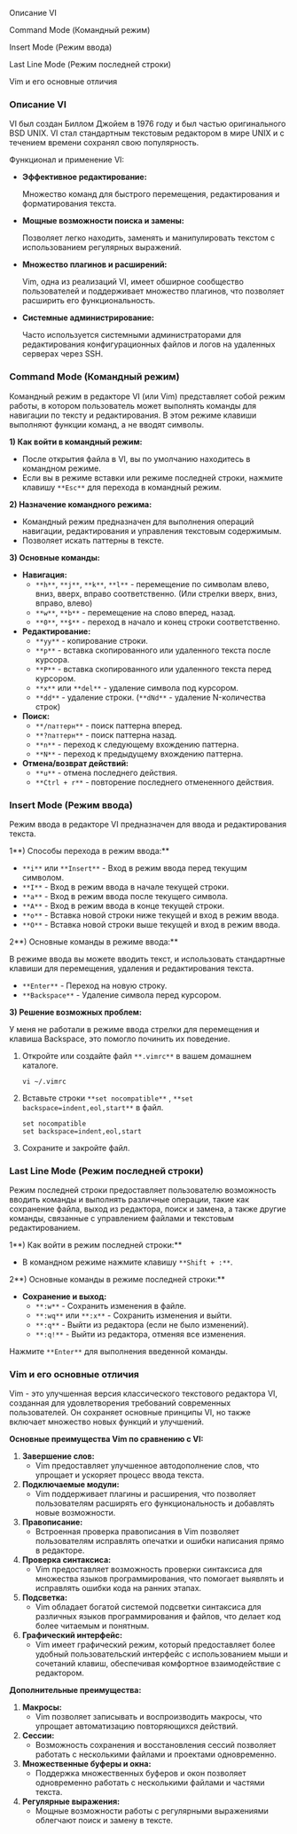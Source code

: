 Описание VI

Command Mode (Командный режим)

Insert Mode (Режим ввода)

Last Line Mode (Режим последней строки)

Vim и его основные отличия

### Описание VI

VI был создан Биллом Джойем в 1976 году и был частью оригинального BSD UNIX. VI стал стандартным текстовым редактором в мире UNIX и с течением времени сохранял свою популярность.

Функционал и применение VI:

- **Эффективное редактирование:**
    
    Множество команд для быстрого перемещения, редактирования и форматирования текста.
    
- **Мощные возможности поиска и замены:**
    
    Позволяет легко находить, заменять и манипулировать текстом с использованием регулярных выражений.
    
- **Множество плагинов и расширений:**
    
    Vim, одна из реализаций VI, имеет обширное сообщество пользователей и поддерживает множество плагинов, что позволяет расширить его функциональность.
    
- **Системные администрирование:**
    
    Часто используется системными администраторами для редактирования конфигурационных файлов и логов на удаленных серверах через SSH.
    

### Command Mode (Командный режим)

Командный режим в редакторе VI (или Vim) представляет собой режим работы, в котором пользователь может выполнять команды для навигации по тексту и редактирования. В этом режиме клавиши выполняют функции команд, а не вводят символы.

**1) Как войти в командный режим:**

- После открытия файла в VI, вы по умолчанию находитесь в командном режиме.
- Если вы в режиме вставки или режиме последней строки, нажмите клавишу `**Esc**` для перехода в командный режим.

**2) Назначение командного режима:**

- Командный режим предназначен для выполнения операций навигации, редактирования и управления текстовым содержимым.
- Позволяет искать паттерны в тексте.

**3) Основные команды:**

- **Навигация:**
    - `**h**`, `**j**`, `**k**`, `**l**` - перемещение по символам влево, вниз, вверх, вправо соответственно. (Или стрелки вверх, вниз, вправо, влево)
    - `**w**`, `**b**` - перемещение на слово вперед, назад.
    - `**0**`, `**$**` - переход в начало и конец строки соответственно.
- **Редактирование:**
    - `**yy**` - копирование строки.
    - `**p**` - вставка скопированного или удаленного текста после курсора.
    - `**P**` - вставка скопированного или удаленного текста перед курсором.
    - `**x**` или `**del**` - удаление символа под курсором.
    - `**dd**` - удаление строки. (`**dNd**` - удаление N-количества строк)
- **Поиск:**
    - `**/паттерн**` - поиск паттерна вперед.
    - `**?паттерн**` - поиск паттерна назад.
    - `**n**` - переход к следующему вхождению паттерна.
    - `**N**` - переход к предыдущему вхождению паттерна.
- **Отмена/возврат действий:**
    - `**u**` - отмена последнего действия.
    - `**Ctrl + r**` - повторение последнего отмененного действия.

### Insert Mode (Режим ввода)

Режим ввода в редакторе VI предназначен для ввода и редактирования текста.

1**) Способы перехода в режим ввода:**

- `**i**` или `**Insert**` - Вход в режим ввода перед текущим символом.
- `**I**` - Вход в режим ввода в начале текущей строки.
- `**a**` - Вход в режим ввода после текущего символа.
- `**A**` - Вход в режим ввода в конце текущей строки.
- `**o**` - Вставка новой строки ниже текущей и вход в режим ввода.
- `**O**` - Вставка новой строки выше текущей и вход в режим ввода.

2**) Основные команды в режиме ввода:**

В режиме ввода вы можете вводить текст, и использовать стандартные клавиши для перемещения, удаления и редактирования текста.

- `**Enter**` - Переход на новую строку.
- `**Backspace**` - Удаление символа перед курсором.

**3) Решение возможных проблем:**

У меня не работали в режиме ввода стрелки для перемещения и клавиша Backspace, это помогло починить их поведение.

1. Откройте или создайте файл `**.vimrc**` в вашем домашнем каталоге. 
    
    ```Shell
    vi ~/.vimrc
    ```
    
2. Вставьте строки `**set nocompatible**` , `**set backspace=indent,eol,start**` в файл.
    
    ```Plain
    set nocompatible
    set backspace=indent,eol,start
    ```
    
3. Сохраните и закройте файл.

### Last Line Mode (Режим последней строки)

Режим последней строки предоставляет пользователю возможность вводить команды и выполнять различные операции, такие как сохранение файла, выход из редактора, поиск и замена, а также другие команды, связанные с управлением файлами и текстовым редактированием.

1**) Как войти в режим последней строки:**

- В командном режиме нажмите клавишу `**Shift + :**`.

2**) Основные команды в режиме последней строки:**

- **Сохранение и выход:**
    - `**:w**` - Сохранить изменения в файле.
    - `**:wq**` или `**:x**` - Сохранить изменения и выйти.
    - `**:q**` - Выйти из редактора (если не было изменений).
    - `**:q!**` - Выйти из редактора, отменяя все изменения.

Нажмите `**Enter**` для выполнения введенной команды.

### Vim и его основные отличия

Vim - это улучшенная версия классического текстового редактора VI, созданная для удовлетворения требований современных пользователей. Он сохраняет основные принципы VI, но также включает множество новых функций и улучшений.

**Основные преимущества Vim по сравнению с VI:**

1. **Завершение слов:**
    - Vim предоставляет улучшенное автодополнение слов, что упрощает и ускоряет процесс ввода текста.
2. **Подключаемые модули:**
    - Vim поддерживает плагины и расширения, что позволяет пользователям расширять его функциональность и добавлять новые возможности.
3. **Правописание:**
    - Встроенная проверка правописания в Vim позволяет пользователям исправлять опечатки и ошибки написания прямо в редакторе.
4. **Проверка синтаксиса:**
    - Vim предоставляет возможность проверки синтаксиса для множества языков программирования, что помогает выявлять и исправлять ошибки кода на ранних этапах.
5. **Подсветка:**
    - Vim обладает богатой системой подсветки синтаксиса для различных языков программирования и файлов, что делает код более читаемым и понятным.
6. **Графический интерфейс:**
    - Vim имеет графический режим, который предоставляет более удобный пользовательский интерфейс с использованием мыши и сочетаний клавиш, обеспечивая комфортное взаимодействие с редактором.

**Дополнительные преимущества:**

1. **Макросы:**
    - Vim позволяет записывать и воспроизводить макросы, что упрощает автоматизацию повторяющихся действий.
2. **Сессии:**
    - Возможность сохранения и восстановления сессий позволяет работать с несколькими файлами и проектами одновременно.
3. **Множественные буферы и окна:**
    - Поддержка множественных буферов и окон позволяет одновременно работать с несколькими файлами и частями текста.
4. **Регулярные выражения:**
    - Мощные возможности работы с регулярными выражениями облегчают поиск и замену в тексте.
<div class="page-break" style="page-break-before: always;"></div>
